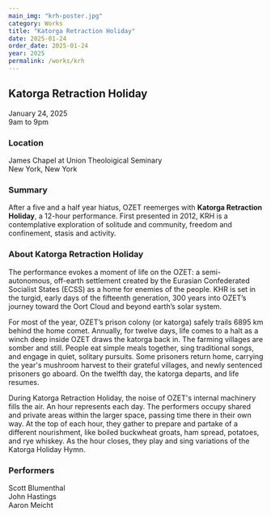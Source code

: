```yaml
---
main_img: "krh-poster.jpg"
category: Works
title: "Katorga Retraction Holiday"
date: 2025-01-24
order_date: 2025-01-24
year: 2025
permalink: /works/krh
---
```


## Katorga Retraction Holiday

January 24, 2025<br/>
9am to 9pm

### Location

James Chapel at Union Theoloigical Seminary<br/>
New York, New York

### Summary

After a five and a half year hiatus, OZET reemerges with **Katorga Retraction Holiday**, a 12-hour performance.  First presented in 2012, KRH is a contemplative exploration of solitude and community, freedom and confinement, stasis and activity.  

### About Katorga Retraction Holiday

The performance evokes a moment of life on the OZET: a semi-autonomous, off-earth settlement created by the Eurasian Confederated Socialist States (ECSS) as a home for enemies of the people.  KHR is set in the turgid, early days of the fifteenth generation, 300 years into OZET’s journey toward the Oort Cloud and beyond earth’s solar system.

For most of the year, OZET’s prison colony (or katorga) safely trails 6895 km behind the home comet.  Annually, for twelve days, life comes to a halt as a winch deep inside OZET draws the katorga back in. The farming villages are somber and still. People eat simple meals together, sing traditional songs, and engage in quiet, solitary pursuits. Some prisoners return home, carrying the year's mushroom harvest to their grateful villages, and newly sentenced prisoners go aboard.  On the twelfth day, the katorga departs, and life resumes.

During Katorga Retraction Holiday, the noise of OZET's internal machinery fills the air.  An hour represents each day.  The performers occupy shared and private areas within the larger space, passing time there in their own way.  At the top of each hour, they gather to prepare and partake of a different nourishment, like boiled buckwheat groats, ham spread, potatoes, and rye whiskey.  As the hour closes, they play and sing variations of the Katorga Holiday Hymn. 

### Performers

Scott Blumenthal<br>
John Hastings<br> 
Aaron Meicht<br>
